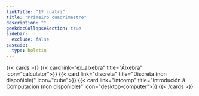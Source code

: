 ```yaml
---
linkTitle: "1º cuatri"
title: "Primeiro cuadrimestre"
description: ""
geekdocCollapseSection: true
sidebar:
  exclude: false
cascade:
  type: boletin
---
```


{{< cards >}}
    {{< card link="ex_alxebra" title="Álxebra" icon="calculator">}}
    {{< card link="discreta" title="Discreta (non dispoñible)" icon="cube">}}
    {{< card link="intcomp" title="Introdución á Computación (non dispoñible)" icon="desktop-computer">}}
{{< /cards >}}
